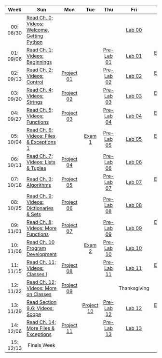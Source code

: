 <table>
<thead>
	<tr>
		<th align="center">Week</th>
		<th align="center">Sun</th>
		<th align="center">Mon</th>
		<th align="center">Tue</th>
		<th align="center">Thu</th>
		<th align="center">Fri</th>
		<th align="center">Sat</th>
	</tr>
</thead>
<tbody>
	<tr>
		<td align="center">00: 08/30</td>
		<td><a title="On: Sunday, August 30th (8/30/2020)" href="https://www.cse.msu.edu/~cse231/Online/week0.html">Read Ch. 0; Videos: Welcome, Getting Python</a></td>
		<td align="center"></td>
		<td align="center"></td>
		<td align="center"></td>
		<td align="center"><a title="Due: Friday, September 4th (9/4/2020)" href="Lab%2000">Lab 00</a></td>
		<td align="center"></td>
	</tr>
	<tr>
		<td align="center">01: 09/06</td>
		<td><a title="On: Sunday, September 6th (9/6/2020)" href="https://www.cse.msu.edu/~cse231/Online/beginnings.html">Read Ch. 1; Videos: Beginnings</a></td>
		<td align="center"></td>
		<td align="center"></td>
		<td align="center"><a title="Due: Thursday, September 10th (9/10/2020)" href="https://d2l.msu.edu/d2l/loginh/">Pre-Lab 01</a></td>
		<td align="center"><a title="Due: Friday, September 11th (9/11/2020)" href="Lab%2001">Lab 01</a></td>
		<td align="center"><a title="Due: Saturday, September 12th (9/12/2020)" href="https://class.mimir.io">Exercises: Ch. 01</a></td>
	</tr>
	<tr>
		<td align="center">02: 09/13</td>
		<td><a title="On: Sunday, September 13th (9/13/2020)" href="https://www.cse.msu.edu/~cse231/Online/control.html">Read Ch. 2; Videos: Control</a></td>
		<td align="center"><a title="Due: Monday, September 14th (9/14/2020)" href="Project%2001">Project 01</a></td>
		<td align="center"></td>
		<td align="center"><a title="Due: Thursday, September 17th (9/17/2020)" href="https://d2l.msu.edu/d2l/loginh/">Pre-Lab 02</a></td>
		<td align="center"><a title="Due: Friday, September 18th (9/18/2020)" href="Lab%2002">Lab 02</a></td>
		<td align="center"><a title="Due: Saturday, September 19th (9/19/2020)" href="https://class.mimir.io">Exercises: Ch. 02</a></td>
	</tr>
	<tr>
		<td align="center">03: 09/20</td>
		<td><a title="On: Sunday, September 20th (9/20/2020)" href="https://www.cse.msu.edu/~cse231/Online/strings.html">Read Ch. 4; Videos: Strings</a></td>
		<td align="center"><a title="Due: Monday, September 21st (9/21/2020)" href="Project%2002">Project 02</a></td>
		<td align="center"></td>
		<td align="center"><a title="Due: Thursday, September 24th (9/24/2020)" href="https://d2l.msu.edu/d2l/loginh/">Pre-Lab 03</a></td>
		<td align="center"><a title="Due: Friday, September 25th (9/25/2020)" href="Lab%2003">Lab 03</a></td>
		<td align="center"><a title="Due: Saturday, September 26th (9/26/2020)" href="https://class.mimir.io">Exercises: Ch. 04</a></td>
	</tr>
	<tr>
		<td align="center">04: 09/27</td>
		<td><a title="On: Sunday, September 27th (9/27/2020)" href="https://www.cse.msu.edu/~cse231/Online/functions.html">Read Ch. 5; Videos: Functions</a></td>
		<td align="center"><a title="Due: Monday, September 28th (9/28/2020)" href="Project%2003">Project 03</a></td>
		<td align="center"></td>
		<td align="center"><a title="Due: Thursday, October 1st (10/1/2020)" href="https://d2l.msu.edu/d2l/loginh/">Pre-Lab 04</a></td>
		<td align="center"><a title="Due: Friday, October 2nd (10/2/2020)" href="Lab%2004">Lab 04</a></td>
		<td align="center"><a title="Due: Saturday, October 3rd (10/3/2020)" href="https://class.mimir.io">Exercises: Ch. 05</a></td>
	</tr>
	<tr>
		<td align="center">05: 10/04</td>
		<td><a title="On: Sunday, October 4th (10/4/2020)" href="https://www.cse.msu.edu/~cse231/Online/files1.html">Read Ch. 6; Videos: Files & Exceptions 1</a></td>
		<td align="center"></td>
		<td align="center"><a title="On: Tuesday, October 6th (10/6/2020)" href="#exam-information">Exam 1</a></td>
		<td align="center"><a title="Due: Thursday, October 8th (10/8/2020)" href="https://d2l.msu.edu/d2l/loginh/">Pre-Lab 05</a></td>
		<td align="center"><a title="Due: Friday, October 9th (10/9/2020)" href="Lab%2005">Lab 05</a></td>
		<td align="center"><a title="Due: Saturday, October 10th (10/10/2020)" href="https://class.mimir.io">Exercises: Ch. 06</a></td>
	</tr>
	<tr>
		<td align="center">06: 10/11</td>
		<td><a title="On: Sunday, October 11th (10/11/2020)" href="https://www.cse.msu.edu/~cse231/Online/lists.html">Read Ch. 7; Videos: Lists & Tuples</a></td>
		<td align="center"><a title="Due: Monday, October 12th (10/12/2020)" href="Project%2004">Project 04</a></td>
		<td align="center"></td>
		<td align="center"><a title="Due: Thursday, October 15th (10/15/2020)" href="https://d2l.msu.edu/d2l/loginh/">Pre-Lab 06</a></td>
		<td align="center"><a title="Due: Friday, October 16th (10/16/2020)" href="Lab%2006">Lab 06</a></td>
		<td align="center"></td>
	</tr>
	<tr>
		<td align="center">07: 10/18</td>
		<td><a title="On: Sunday, October 18th (10/18/2020)" href="https://www.cse.msu.edu/~cse231/Online/algorithms.html">Read Ch. 3; Algorithms</a></td>
		<td align="center"><a title="Due: Monday, October 19th (10/19/2020)" href="Project%2005">Project 05</a></td>
		<td align="center"></td>
		<td align="center"><a title="Due: Thursday, October 22nd (10/22/2020)" href="https://d2l.msu.edu/d2l/loginh/">Pre-Lab 07</a></td>
		<td align="center"><a title="Due: Friday, October 23rd (10/23/2020)" href="Lab%2007">Lab 07</a></td>
		<td align="center"><a title="Due: Saturday, October 24th (10/24/2020)" href="https://class.mimir.io">Exercises: Ch. 07</a></td>
	</tr>
	<tr>
		<td align="center">08: 10/25</td>
		<td><a title="On: Sunday, October 25th (10/25/2020)" href="https://www.cse.msu.edu/~cse231/Online/dictionaries.html">Read Ch. 9; Videos: Dictionaries & Sets</a></td>
		<td align="center"><a title="Due: Monday, October 26th (10/26/2020)" href="Project%2006">Project 06</a></td>
		<td align="center"></td>
		<td align="center"><a title="Due: Thursday, October 29th (10/29/2020)" href="https://d2l.msu.edu/d2l/loginh/">Pre-Lab 08</a></td>
		<td align="center"><a title="Due: Friday, October 30th (10/30/2020)" href="Lab%2008">Lab 08</a></td>
		<td align="center"></td>
	</tr>
	<tr>
		<td align="center">09: 11/01</td>
		<td><a title="On: Sunday, November 1st (11/1/2020)" href="https://www.cse.msu.edu/~cse231/Online/functionsII.html">Read Ch. 8; Videos: More Functions</a></td>
		<td align="center"><a title="Due: Monday, November 2nd (11/2/2020)" href="Project%2007">Project 07</a></td>
		<td align="center"></td>
		<td align="center"><a title="Due: Thursday, November 5th (11/5/2020)" href="https://d2l.msu.edu/d2l/loginh/">Pre-Lab 09</a></td>
		<td align="center"><a title="Due: Friday, November 6th (11/6/2020)" href="Lab%2009">Lab 09</a></td>
		<td align="center"><a title="Due: Saturday, November 7th (11/7/2020)" href="https://class.mimir.io">Exercises: Ch. 08 and 09</a></td>
	</tr>
	<tr>
		<td align="center">10: 11/08</td>
		<td><a title="On: Sunday, November 8th (11/8/2020)" href="https://www.cse.msu.edu/~cse231/Online/program_development.html">Read Ch. 10 Program Development</a></td>
		<td align="center"></td>
		<td align="center"><a title="On: Tuesday, November 10th (11/10/2020)" href="#exam-information">Exam 2</a></td>
		<td align="center"><a title="Due: Thursday, November 12th (11/12/2020)" href="https://d2l.msu.edu/d2l/loginh/">Pre-Lab 10</a></td>
		<td align="center"><a title="Due: Friday, November 13th (11/13/2020)" href="Lab%2010">Lab 10</a></td>
		<td align="center"></td>
	</tr>
	<tr>
		<td align="center">11: 11/15</td>
		<td><a title="On: Sunday, November 15th (11/15/2020)" href="https://www.cse.msu.edu/~cse231/Online/classesI.html">Read Ch. 11; Videos: Classes I</a></td>
		<td align="center"><a title="Due: Monday, November 16th (11/16/2020)" href="Project%2008">Project 08</a></td>
		<td align="center"></td>
		<td align="center"><a title="Due: Thursday, November 19th (11/19/2020)" href="https://d2l.msu.edu/d2l/loginh/">Pre-Lab 11</a></td>
		<td align="center"><a title="Due: Friday, November 20th (11/20/2020)" href="Lab%2011">Lab 11</a></td>
		<td align="center"><a title="Due: Saturday, November 21st (11/21/2020)" href="https://class.mimir.io">Exercises: Ch. 11</a></td>
	</tr>
	<tr>
		<td align="center">12: 11/22</td>
		<td><a title="On: Sunday, November 22nd (11/22/2020)" href="https://www.cse.msu.edu/~cse231/Online/scope.html">Read Ch. 12; Videos: More on Classes</a></td>
		<td align="center"><a title="Due: Monday, November 23rd (11/23/2020)" href="Project%2009">Project 09</a></td>
		<td align="center"></td>
		<td align="center"></td>
		<td align="center"><div title="On: Friday, November 27th (11/27/2020)">Thanksgiving</div></td>
		<td align="center"></td>
	</tr>
	<tr>
		<td align="center">13: 11/29</td>
		<td><a title="On: Sunday, November 29th (11/29/2020)" href="https://www.cse.msu.edu/~cse231/Online/classesII.html">Read Section 9.6; Videos: Scope</a></td>
		<td align="center"></td>
		<td align="center"><a title="Due: Tuesday, December 1st (12/1/2020)" href="Project%2010">Project 10</a></td>
		<td align="center"><a title="Due: Thursday, December 3rd (12/3/2020)" href="https://d2l.msu.edu/d2l/loginh/">Pre-Lab 12</a></td>
		<td align="center"><a title="Due: Friday, December 4th (12/4/2020)" href="Lab%2012">Lab 12</a></td>
		<td align="center"><a title="Due: Saturday, December 5th (12/5/2020)" href="https://class.mimir.io">Exercises: Ch. 12</a></td>
	</tr>
	<tr>
		<td align="center">14: 12/06</td>
		<td><a title="On: Sunday, December 6th (12/6/2020)" href="https://www.cse.msu.edu/~cse231/Online/exceptions.html">Read Ch. 14; More Files & Exceptions</a></td>
		<td align="center"><a title="Due: Monday, December 7th (12/7/2020)" href="Project%2011">Project 11</a></td>
		<td align="center"></td>
		<td align="center"><a title="Due: Thursday, December 10th (12/10/2020)" href="https://d2l.msu.edu/d2l/loginh/">Pre-Lab 13</a></td>
		<td align="center"><a title="Due: Friday, December 11th (12/11/2020)" href="Lab%2013">Lab 13</a></td>
		<td align="center"></td>
	</tr>
	<tr>
		<td align="center">15: 12/13</td>
		<td align="center"><div title="On: Sunday, December 13th (12/13/2020)">Finals Week</div></td>
		<td align="center"></td>
		<td align="center"></td>
		<td align="center"></td>
		<td align="center"></td>
		<td align="center"></td>
	</tr>
</tbody>
</table>
